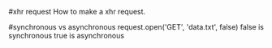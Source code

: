 #xhr request
How to make a xhr request.

#synchronous vs asynchronous
request.open('GET', 'data.txt', false)
false is synchronous
true is asynchronous
